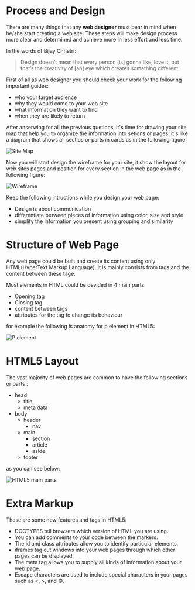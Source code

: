 # Process and Design
There are many things that any **web designer** must bear in mind when he/she start creating a web site. These steps will make design process more clear and determined and achieve more in less effort and less time.

In the words of Bijay Chhetri:
> Design doesn’t mean that every person [is] gonna like, love it, but that’s the creativity of [an] eye which creates something different.

First of all as web designer you should check your work for the following important guides:
- who your target audience
- why they would come to your web site
- what information they want to find
- when they are likely to return

After anserwing for all the previous quetions, it's time for drawing your site map that help you to organize the information into setions or pages. it's like a diagram that shows all sectios or parts in cards as in the following figure:

![Site Map](https://www.imforza.com/wp-content/uploads/2014/07/sitemap-example.png)

Now you will start design the wireframe for your site, it show the layout for web sites pages and position for every section in the web page as in the following figure:

![Wireframe](https://miro.medium.com/max/700/0*K5476VixXhddhBkA.jpg)

Keep the following intructions while you design your web page:
* Design is about communication
* differentiate between pieces of information using color, size and style
* simplify the information you present using grouping and similarity

# Structure of Web Page
Any web page could be built and create its content using only HTML(HyperText Markup Language). It is mainly consists from tags and the content between these tage. 

Most elements in HTML could be devided in 4 main parts:
* Opening tag
* Closing tag
* content between tags
* attributes for the tag to change its behaviour

for example the following is anatomy for p element in HTML5:

![P element](https://www.w3.org/community/webed/wiki/images/a/a6/Article4-1.gif)

# HTML5 Layout
The vast majority of web pages are common to have the following sections or parts :

* head
    * title
    * meta data
* body
    * header
        * nav
    * main
        * section
        * article
        * aside
    * footer

as you can see below:

![HTML5 main parts](https://www.w3schools.com/html/img_sem_elements.gif)

# Extra Markup
These are some new  features and tags in HTML5:

 * DOCTYPES tell browsers which version of HTML you are using.
 * You can add comments to your code between the<!-- and --> markers.
 * The id and class attributes allow you to identify particular elements.
 * iframes tag cut windows into your web pages through which other pages can be displayed.
 * The meta tag allows you to supply all kinds of information about your web page.
 * Escape characters are used to include special characters in your pages such as <, >, and ©.